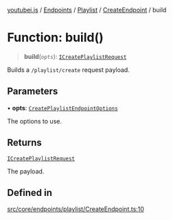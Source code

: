 [youtubei.js](../../../../../../../README.md) / [Endpoints](../../../../../README.md) / [Playlist](../../../README.md) / [CreateEndpoint](../README.md) / build

# Function: build()

> **build**(`opts`): [`ICreatePlaylistRequest`](../../../../../../Types/type-aliases/ICreatePlaylistRequest.md)

Builds a `/playlist/create` request payload.

## Parameters

• **opts**: [`CreatePlaylistEndpointOptions`](../../../../../../Types/type-aliases/CreatePlaylistEndpointOptions.md)

The options to use.

## Returns

[`ICreatePlaylistRequest`](../../../../../../Types/type-aliases/ICreatePlaylistRequest.md)

The payload.

## Defined in

[src/core/endpoints/playlist/CreateEndpoint.ts:10](https://github.com/LuanRT/YouTube.js/blob/305a398158a6cac82e6ef288fed4bf1661c89d52/src/core/endpoints/playlist/CreateEndpoint.ts#L10)
